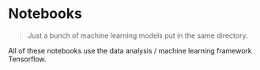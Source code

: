 # Notebooks
> Just a bunch of machine learning models put in the same directory.

All of these notebooks use the data analysis / machine learning framework Tensorflow.
